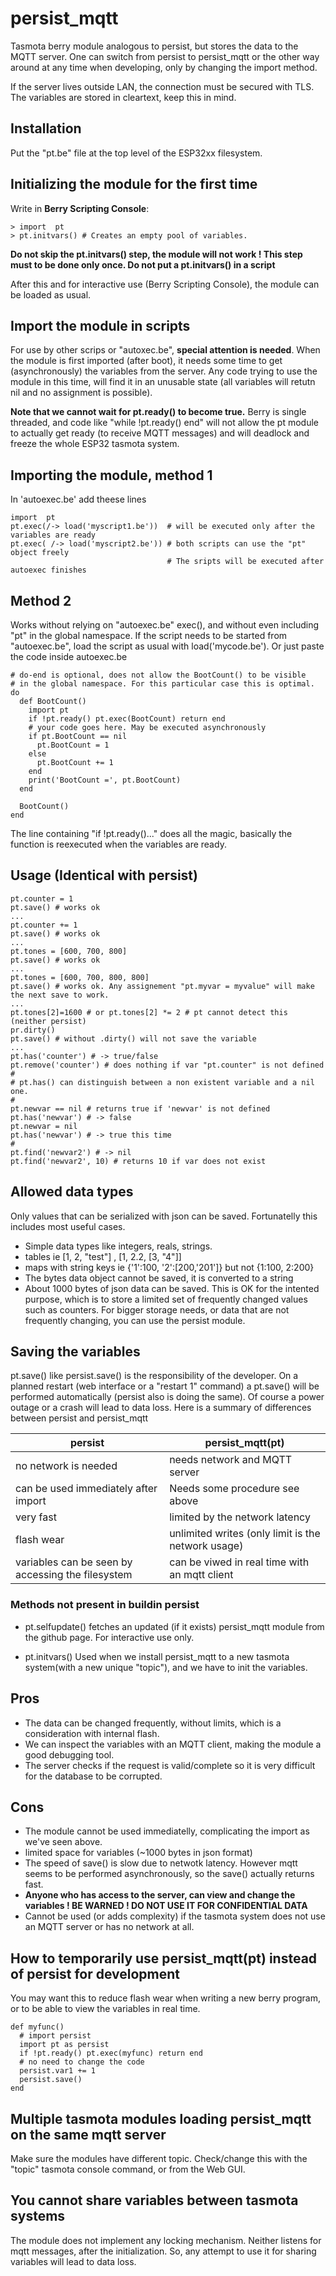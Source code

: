 # persist_mqtt

Tasmota berry module analogous to persist, but stores the data to the MQTT server. One can switch from persist to persist_mqtt or the other way around at any time when developing, only by changing the import method.

If the server lives outside LAN, the connection must be secured with TLS. The variables are stored in cleartext, keep this in mind.

## Installation
Put the "pt.be" file at the top level of the ESP32xx filesystem.

## Initializing the module for the first time
Write in **Berry Scripting Console**:
```berry
> import  pt
> pt.initvars() # Creates an empty pool of variables.
```
**Do not skip the pt.initvars() step, the module will not work ! This step must to be done only once. Do not put a pt.initvars() in a script**

After this and for interactive use (Berry Scripting Console), the module can be loaded as usual.

## Import the module in scripts
For use by other scrips or "autoxec.be", **special attention is needed**. When the module is first imported (after boot), it needs some time to get (asynchronously) the variables from the server. Any code trying to use the module in this time, will find it in an unusable state (all variables will retutn nil and no assignment is possible).

**Note that we cannot wait for pt.ready() to become true.** Berry is single threaded, and code like "while !pt.ready() end" will not allow the pt module to actually get ready (to receive MQTT messages) and will deadlock and freeze the whole ESP32 tasmota system.

## Importing the module, method 1

In 'autoexec.be' add theese lines

```berry
import  pt
pt.exec(/-> load('myscript1.be'))  # will be executed only after the variables are ready
pt.exec( /-> load('myscript2.be')) # both scripts can use the "pt" object freely
                                   # The sripts will be executed after autoexec finishes
```

## Method 2
Works without relying on "autoexec.be" exec(), and without even including "pt" in the global namespace. If the script needs to be started from "autoexec.be", load the script as usual with load('mycode.be'). Or just paste the code inside autoexec.be

```berry
# do-end is optional, does not allow the BootCount() to be visible
# in the global namespace. For this particular case this is optimal.
do 
  def BootCount()
    import pt
    if !pt.ready() pt.exec(BootCount) return end
    # your code goes here. May be executed asynchronously
    if pt.BootCount == nil
      pt.BootCount = 1
    else
      pt.BootCount += 1
    end
    print('BootCount =', pt.BootCount)
  end

  BootCount() 
end
```
The line containing "if !pt.ready()..." does all the magic, basically the function is reexecuted when the variables are ready.

## Usage (Identical with persist)
```berry
pt.counter = 1
pt.save() # works ok
...
pt.counter += 1
pt.save() # works ok
...
pt.tones = [600, 700, 800]
pt.save() # works ok
...
pt.tones = [600, 700, 800, 800]
pt.save() # works ok. Any assignement "pt.myvar = myvalue" will make the next save to work.
...
pt.tones[2]=1600 # or pt.tones[2] *= 2 # pt cannot detect this (neither persist)
pr.dirty()
pt.save() # without .dirty() will not save the variable
...
pt.has('counter') # -> true/false
pt.remove('counter') # does nothing if var "pt.counter" is not defined
#
# pt.has() can distinguish between a non existent variable and a nil one.
#
pt.newvar == nil # returns true if 'newvar' is not defined
pt.has('newvar') # -> false
pt.newvar = nil
pt.has('newvar') # -> true this time
#
pt.find('newvar2') # -> nil
pt.find('newvar2', 10) # returns 10 if var does not exist
```

## Allowed data types
Only values that can be serialized with json can be saved. Fortunatelly this includes most useful cases.
- Simple data types like integers, reals, strings.
- tables ie [1, 2, "test"] , [1, 2.2, [3, "4"]]
- maps with string keys ie {'1':100, '2':[200,'201']} but not {1:100, 2:200}
- The bytes data object cannot be saved, it is converted to a string
- About 1000 bytes of json data can be saved. This is OK for the intented purpose, which is to store a limited set of frequently changed values such as counters. For bigger storage needs, or data that are not frequently changing, you can use the persist module.

## Saving the variables
pt.save() like persist.save() is the responsibility of the developer. On a planned restart (web interface or a "restart 1" command) a pt.save() will be performed automatically (persist also is doing the same). Of course a power outage or a crash will lead to data loss. Here is a summary of differences between persist and persist_mqtt

| persist       |      persist_mqtt(pt) |
| --------------|-------------------|
|no network is needed|needs network and MQTT server|
|can be used immediately after import   |   Needs some procedure see above |
| very fast     |      limited by the network latency |
| flash wear    |      unlimited writes (only limit is the network usage) |
| variables can be seen by accessing the filesystem  |   can be viwed in real time with an mqtt client |

### Methods not present in buildin persist

- pt.selfupdate() fetches an updated (if it exists) persist_mqtt module from the github page. For interactive use only.

- pt.initvars() Used when we install persist_mqtt to a new tasmota system(with a new unique "topic"), and we have to init the variables.

## Pros
- The data can be changed frequently, without limits, which is a consideration with internal flash.
- We can inspect the variables with an MQTT client, making the module a good debugging tool.
- The server checks if the request is valid/complete so it is very difficult for the database to be corrupted.

## Cons
- The module cannot be used immediatelly, complicating the import as we've seen above.
- limited space for variables (~1000 bytes in json format)
- The speed of save() is slow due to netwotk latency. However mqtt seems to be performed asynchronously, so the save() actually returns fast.
- **Anyone who has access to the server, can view and change the variables ! BE WARNED ! DO NOT USE IT FOR CONFIDENTIAL DATA**
- Cannot be used (or adds complexity) if the tasmota system does not use an MQTT server or has no network at all.

## How to temporarily use persist_mqtt(pt) instead of persist for development

You may want this to reduce flash wear when writing a new berry program, or to be able to view the variables in real time.

```berry
def myfunc()
  # import persist
  import pt as persist
  if !pt.ready() pt.exec(myfunc) return end
  # no need to change the code
  persist.var1 += 1
  persist.save()
end
```
## Multiple tasmota modules loading persist_mqtt on the same mqtt server
Make sure the modules have different topic. Check/change this with the "topic" tasmota console command, or from the Web GUI.

## You cannot share variables between tasmota systems
The module does not implement any locking mechanism. Neither listens for mqtt messages, after the initialization. So, any attempt to use it for sharing variables will lead to data loss.
